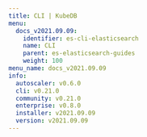 ```yaml
---
title: CLI | KubeDB
menu:
  docs_v2021.09.09:
    identifier: es-cli-elasticsearch
    name: CLI
    parent: es-elasticsearch-guides
    weight: 100
menu_name: docs_v2021.09.09
info:
  autoscaler: v0.6.0
  cli: v0.21.0
  community: v0.21.0
  enterprise: v0.8.0
  installer: v2021.09.09
  version: v2021.09.09
---
```



